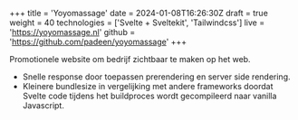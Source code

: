 +++
title = 'Yoyomassage'
date = 2024-01-08T16:26:30Z
draft = true
weight = 40
technologies = ['Svelte + Sveltekit', 'Tailwindcss']
live = 'https://yoyomassage.nl'
github = 'https://github.com/padeen/yoyomassage'
+++

Promotionele website om bedrijf zichtbaar te maken op het web.

- Snelle response door toepassen prerendering en server side rendering.
- Kleinere bundlesize in vergelijking met andere frameworks doordat 
Svelte code tijdens het buildproces wordt gecompileerd naar vanilla Javascript.